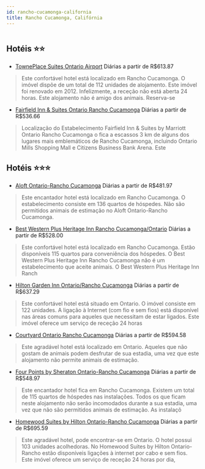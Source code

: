 ```yaml
---
id: rancho-cucamonga-california
title: Rancho Cucamonga, Califórnia
---
```


<center><img src="http://photos.hotelbeds.com/giata/39/393336/393336a_hb_a_001.jpg" alt="" /></center>


## Hotéis ⭐️⭐️

-    [TownePlace Suites Ontario Airport](https://www.hurb.com/aud/https://www.hurb.com/hoteis/rancho-cucamonga/towneplace-suites-ontario-airport-JNP-JP536941?cmp=18055) Diárias a partir de R$613.87
   > Este confortável hotel está localizado em Rancho Cucamonga. O imóvel dispõe de um total de 112 unidades de alojamento. Este imóvel foi renovado em 2012. Infelizmente, a receção não está aberta 24 horas. Este alojamento não é amigo dos animais. Reserva-se 
-    [Fairfield Inn & Suites Ontario Rancho Cucamonga](https://www.hurb.com/aud/https://www.hurb.com/hoteis/rancho-cucamonga/fairfield-inn-suites-ontario-rancho-cucamonga-JNP-JP02655D?cmp=18055) Diárias a partir de R$536.66
   > Localização do Estabelecimento Fairfield Inn &amp; Suites by Marriott Ontario Rancho Cucamonga o fica a escassos 3 km de alguns dos lugares mais emblemáticos de Rancho Cucamonga, incluindo Ontario Mills Shopping Mall e Citizens Business Bank Arena.  Este 

## Hotéis ⭐️⭐️⭐️

-    [Aloft Ontario-Rancho Cucamonga](https://www.hurb.com/aud/https://www.hurb.com/hoteis/rancho-cucamonga/aloft-ontario-rancho-cucamonga-JNP-JP191274?cmp=18055) Diárias a partir de R$481.97
   > Este encantador hotel está localizado em Rancho Cucamonga. O estabelecimento consiste em 136 quartos de hóspedes. Não são permitidos animais de estimação no Aloft Ontario-Rancho Cucamonga. 
-    [Best Western Plus Heritage Inn Rancho Cucamonga/Ontario](https://www.hurb.com/aud/https://www.hurb.com/hoteis/rancho-cucamonga/best-western-plus-heritage-inn-rancho-cucamonga-ontario-JNP-JP696123?cmp=18055) Diárias a partir de R$528.00
   > Este confortável hotel está localizado em Rancho Cucamonga. Estão disponíveis 115 quartos para conveniência dos hóspedes. O Best Western Plus Heritage Inn Rancho Cucamonga não é um estabelecimento que aceite animais. O Best Western Plus Heritage Inn Ranch
-    [Hilton Garden Inn Ontario/Rancho Cucamonga](https://www.hurb.com/aud/https://www.hurb.com/hoteis/rancho-cucamonga/hilton-garden-inn-ontario-rancho-cucamonga-JNP-JP042190?cmp=18055) Diárias a partir de R$637.29
   > Este confortável hotel está situado em Ontario. O imóvel consiste em 122 unidades. A ligação à Internet (com fio e sem fios) está disponível nas áreas comuns para aqueles que necessitam de estar ligados. Este imóvel oferece um serviço de receção 24 horas 
-    [Courtyard Ontario Rancho Cucamonga](https://www.hurb.com/aud/https://www.hurb.com/hoteis/rancho-cucamonga/courtyard-ontario-rancho-cucamonga-JNP-JP084192?cmp=18055) Diárias a partir de R$594.58
   > Este agradável hotel está localizado em Ontario. Aqueles que não gostam de animais podem desfrutar de sua estadia, uma vez que este alojamento não permite animais de estimação. 
-    [Four Points by Sheraton Ontario-Rancho Cucamonga](https://www.hurb.com/aud/https://www.hurb.com/hoteis/rancho-cucamonga/four-points-by-sheraton-ontario-rancho-cucamonga-JNP-JP191973?cmp=18055) Diárias a partir de R$548.97
   > Este encantador hotel fica em Rancho Cucamonga. Existem um total de 115 quartos de hóspedes nas instalações. Todos os que ficam neste alojamento não serão incomodados durante a sua estadia, uma vez que não são permitidos animais de estimação. As instalaçõ
-    [Homewood Suites by Hilton Ontario-Rancho Cucamonga](https://www.hurb.com/aud/https://www.hurb.com/hoteis/rancho-cucamonga/homewood-suites-by-hilton-ontario-rancho-cucamonga-JNP-JP395635?cmp=18055) Diárias a partir de R$695.59
   > Este agradável hotel, pode encontrar-se em Ontario. O hotel possui 103 unidades acolhedoras. No Homewood Suites by Hilton Ontario-Rancho estão disponíveis ligações à internet por cabo e sem fios. Este imóvel oferece um serviço de receção 24 horas por dia,
